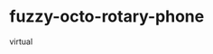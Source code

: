 # fuzzy-octo-rotary-phone
virtual
<script async id="slcLiveChat" src="https://widget.sonetel.com/SonetelWidget.min.js" data-account-id="207559508"></script>
